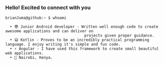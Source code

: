 ### Hello! Excited to connect with you 

```cli
brianJuma@github:~ $ whoami

  • 😎 Junior Android developer - Written well enough code to create awesome applications and can deliver on 
                                   projects given proper guidance.
  • 😃 Kotlin - Proves to be an incredibly practical programming language. I enjoy writing it's simple and fun code.
  • ⚡ Angular - I have used this framework to create small beautiful web applications.
  • 📍 Nairobi, Kenya.
```

<!--
**jumaBrian/jumaBrian** is a ✨ _special_ ✨ repository because its `README.md` (this file) appears on your GitHub profile.

Here are some ideas to get you started:

- 🔭 I’m currently working on ...
- 🌱 I’m currently learning ...
- 👯 I’m looking to collaborate on ...
- 🤔 I’m looking for help with ...
- 💬 Ask me about ...
- 📫 How to reach me: ...
- 😄 Pronouns: ...
- ⚡ Fun fact: ...
-->
